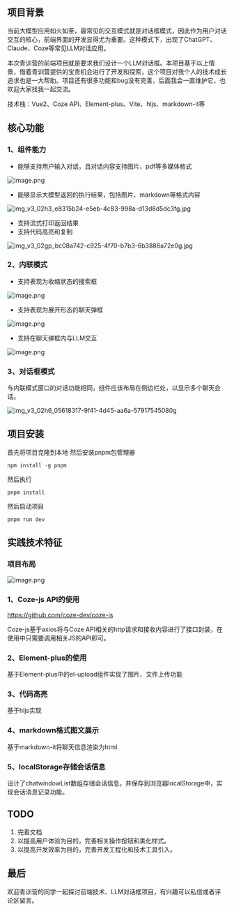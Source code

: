 ## 项目背景

当前大模型应用如火如荼，最常见的交互模式就是对话框模式，因此作为用户对话交互的核心，前端界面的开发显得尤为重要。这种模式下，出现了ChatGPT、Claude、Coze等常见LLM对话应用。

本次青训营的前端项目就是要求我们设计一个LLM对话框。本项目基于以上情景，借着青训营提供的宝贵机会进行了开发和探索，这个项目对我个人的技术成长追求也是一大帮助。项目还有很多功能和bug没有完善，后面我会一直维护它，也欢迎大家找我一起交流。

技术栈：Vue2、Coze API、Element-plus、Vite、hljs、markdown-it等

## 核心功能

### 1、组件能力

*   能够支持用户输入对话，且对话内容支持图片、pdf等多媒体格式

![image.png](https://p0-xtjj-private.juejin.cn/tos-cn-i-73owjymdk6/4a4c3aba74c348939ec6836642bd3213~tplv-73owjymdk6-jj-mark-v1:0:0:0:0:5o6Y6YeR5oqA5pyv56S-5Yy6IEAgRnBzTHVQaW5n:q75.awebp?policy=eyJ2bSI6MywidWlkIjoiNTA5OTQwOTMyNDI4MjUifQ%3D%3D&rk3s=f64ab15b&x-orig-authkey=f32326d3454f2ac7e96d3d06cdbb035152127018&x-orig-expires=1733735309&x-orig-sign=4rlUKWjpNnjCuj%2FsK%2Fm3FKDbcFs%3D)

*   能够显示大模型返回的执行结果，包括图片、markdown等格式内容

![img\_v3\_02h3\_e8315b24-e5eb-4c83-998a-d13d8d5dc3fg.jpg](https://p0-xtjj-private.juejin.cn/tos-cn-i-73owjymdk6/03b0aff3f53240939c20e0a06f2143ef~tplv-73owjymdk6-jj-mark-v1:0:0:0:0:5o6Y6YeR5oqA5pyv56S-5Yy6IEAgRnBzTHVQaW5n:q75.awebp?policy=eyJ2bSI6MywidWlkIjoiNTA5OTQwOTMyNDI4MjUifQ%3D%3D&rk3s=f64ab15b&x-orig-authkey=f32326d3454f2ac7e96d3d06cdbb035152127018&x-orig-expires=1733735309&x-orig-sign=ccHbtKuROmKAt6KIcbGB7alzTTw%3D)

*   支持流式打印返回结果
*   支持代码高亮和复制

![img\_v3\_02gp\_bc08a742-c925-4f70-b7b3-6b3886a72e0g.jpg](https://p0-xtjj-private.juejin.cn/tos-cn-i-73owjymdk6/a5031ca8cb5e42e8805f511e1d1959bd~tplv-73owjymdk6-jj-mark-v1:0:0:0:0:5o6Y6YeR5oqA5pyv56S-5Yy6IEAgRnBzTHVQaW5n:q75.awebp?policy=eyJ2bSI6MywidWlkIjoiNTA5OTQwOTMyNDI4MjUifQ%3D%3D&rk3s=f64ab15b&x-orig-authkey=f32326d3454f2ac7e96d3d06cdbb035152127018&x-orig-expires=1733735309&x-orig-sign=WlonnfLJDn0TnnpM51eSp%2FsPuBE%3D)

### 2、内联模式

*   支持表现为收缩状态的搜索框

![image.png](https://p0-xtjj-private.juejin.cn/tos-cn-i-73owjymdk6/e0c0cc28b465434fa66e35666c3b3920~tplv-73owjymdk6-jj-mark-v1:0:0:0:0:5o6Y6YeR5oqA5pyv56S-5Yy6IEAgRnBzTHVQaW5n:q75.awebp?policy=eyJ2bSI6MywidWlkIjoiNTA5OTQwOTMyNDI4MjUifQ%3D%3D&rk3s=f64ab15b&x-orig-authkey=f32326d3454f2ac7e96d3d06cdbb035152127018&x-orig-expires=1733735309&x-orig-sign=6z6r42IRnbaMeOTpRx3U1Wawm28%3D)

*   支持表现为展开形态的聊天弹框

![image.png](https://p0-xtjj-private.juejin.cn/tos-cn-i-73owjymdk6/36dabe2da9414839b0bbab745b0b8301~tplv-73owjymdk6-jj-mark-v1:0:0:0:0:5o6Y6YeR5oqA5pyv56S-5Yy6IEAgRnBzTHVQaW5n:q75.awebp?policy=eyJ2bSI6MywidWlkIjoiNTA5OTQwOTMyNDI4MjUifQ%3D%3D&rk3s=f64ab15b&x-orig-authkey=f32326d3454f2ac7e96d3d06cdbb035152127018&x-orig-expires=1733735309&x-orig-sign=Kw7C%2FlzI5D1fCVUl2M8EdlRO%2Fwc%3D)

*   支持在聊天弹框内与LLM交互

![image.png](https://p0-xtjj-private.juejin.cn/tos-cn-i-73owjymdk6/2edb451579544316b8862a2532940329~tplv-73owjymdk6-jj-mark-v1:0:0:0:0:5o6Y6YeR5oqA5pyv56S-5Yy6IEAgRnBzTHVQaW5n:q75.awebp?policy=eyJ2bSI6MywidWlkIjoiNTA5OTQwOTMyNDI4MjUifQ%3D%3D&rk3s=f64ab15b&x-orig-authkey=f32326d3454f2ac7e96d3d06cdbb035152127018&x-orig-expires=1733735309&x-orig-sign=8fDBTSUmEwEEXKFfW9FVrS8gWNg%3D)

### 3、对话框模式

与内联模式窗口的对话功能相同，组件应该布局在侧边栏处，以显示多个聊天会话。

![img_v3_02h6_05618317-9f41-4d45-aa6a-57917545080g](https://github.com/user-attachments/assets/972fd673-caff-476d-83f0-0103e51d890a)

## 项目安装
首先将项目克隆到本地
然后安装pnpm包管理器
```
npm install -g pnpm
```
然后执行
```
pnpm install
```
然后启动项目
```
pnpm run dev
```
## 实践技术特征

### 项目布局

![image.png](https://p0-xtjj-private.juejin.cn/tos-cn-i-73owjymdk6/ad0f3dcd13194b989615e875c2c5c154~tplv-73owjymdk6-jj-mark-v1:0:0:0:0:5o6Y6YeR5oqA5pyv56S-5Yy6IEAgRnBzTHVQaW5n:q75.awebp?policy=eyJ2bSI6MywidWlkIjoiNTA5OTQwOTMyNDI4MjUifQ%3D%3D&rk3s=f64ab15b&x-orig-authkey=f32326d3454f2ac7e96d3d06cdbb035152127018&x-orig-expires=1733735309&x-orig-sign=TFcykfAN21foeNlET7TBLdY%2FdIA%3D)

### 1、Coze-js API的使用

<https://github.com/coze-dev/coze-js>

Coze-js基于axios将与Coze API相关的http请求和接收内容进行了接口封装，在使用中只需要调用相关JS的API即可。

### 2、Element-plus的使用

基于Element-plus中的el-upload组件实现了图片、文件上传功能

### 3、代码高亮

基于hljs实现

### 4、markdown格式图文展示

基于markdown-it将聊天信息渲染为html
### 5、localStorage存储会话信息
设计了chatwindowList数组存储会话信息，并保存到浏览器localStorage中，实现会话消息记录功能。

## TODO

1.  完善文档
2.  以提高用户体验为目的，完善相关操作按钮和美化样式。
3.  以提高开发效率为目的，完善开发工程化和技术工具引入。

## 最后

欢迎青训营的同学一起探讨前端技术、LLM对话框项目，有兴趣可以私信或者评论区留言。

